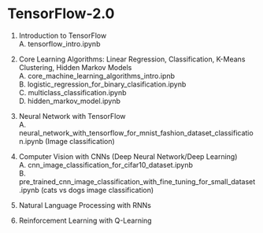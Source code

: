 # TensorFlow-2.0


1. Introduction to TensorFlow \
  A. tensorflow_intro.ipynb
  
2. Core Learning Algorithms: Linear Regression, Classification, K-Means Clustering, Hidden Markov Models \
  A. core_machine_learning_algorithms_intro.ipnb \
  B. logistic_regression_for_binary_clasification.ipynb \
  C. multiclass_classification.ipynb \
  D. hidden_markov_model.ipynb 
    
3. Neural Network with TensorFlow  \
  A. neural_network_with_tensorflow_for_mnist_fashion_dataset_classification.ipynb (Image classification) 
  
4. Computer Vision with CNNs (Deep Neural Network/Deep Learning) \
  A. cnn_image_classification_for_cifar10_dataset.ipynb \
  B. pre_trained_cnn_image_classification_with_fine_tuning_for_small_dataset.ipynb (cats vs dogs image classification)

5. Natural Language Processing with RNNs
6. Reinforcement Learning with Q-Learning 
